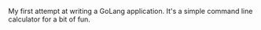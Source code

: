 My first attempt at writing a GoLang application. It's a simple command line calculator for a bit of fun.